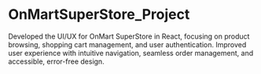 # OnMartSuperStore_Project
Developed the UI/UX for OnMart SuperStore in React, focusing on product browsing, shopping cart management, and user authentication. Improved user experience with intuitive navigation, seamless order management, and accessible, error-free design.
